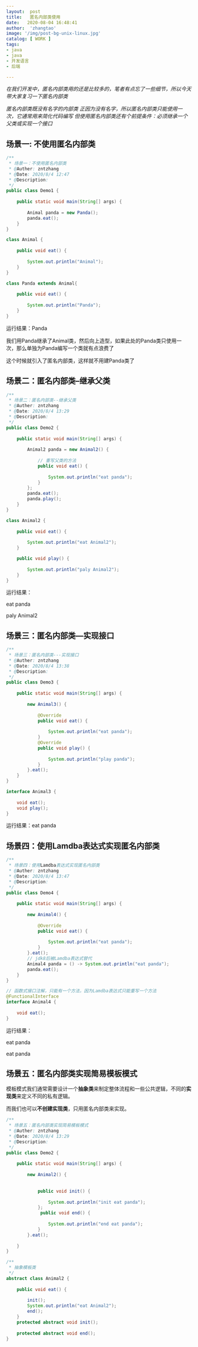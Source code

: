 ```yaml
---
layout:  post
title:   匿名内部类使用
date:   2020-08-04 16:48:41
author:  'zhangtao'
image: '/img/post-bg-unix-linux.jpg'
catalog: [ WORK ]
tags:
- java
- java
- 开发语言
- 后端

---
```



 *在我们开发中，匿名内部类用的还是比较多的，笔者有点忘了一些细节，所以今天带大家复习一下匿名内部类* 

 *匿名内部类既没有名字的内部类 正因为没有名字，所以匿名内部类只能使用一次，它通常用来简化代码编写 但使用匿名内部类还有个前提条件：必须继承一个父类或实现一个接口* 

## 场景一: 不使用匿名内部类

```java
/**
 * 场景一：不使用匿名内部类
 * @Auther: zntzhang
 * @Date: 2020/8/4 12:47
 * @Description:
 */
public class Demo1 {
   
    public static void main(String[] args) {
   
        Animal panda = new Panda();
        panda.eat();
    }
}

class Animal {
   
    public void eat() {
   
        System.out.println("Animal");
    }
}

class Panda extends Animal{
   
    public void eat() {
   
        System.out.println("Panda");
    }
}
```

运行结果：Panda

我们用Panda继承了Animal类，然后向上造型，如果此处的Panda类只使用一次，那么单独为Panda编写一个类就有点浪费了

这个时候就引入了匿名内部类，这样就不用建Panda类了


## 场景二：匿名内部类–继承父类

```java
/**
 * 场景二：匿名内部类--继承父类
 * @Auther: zntzhang
 * @Date: 2020/8/4 13:29
 * @Description:
 */
public class Demo2 {
   
    public static void main(String[] args) {
   
        Animal2 panda = new Animal2() {
   
            // 重写父类的方法
            public void eat() {
   
                System.out.println("eat panda");
            }
        };
        panda.eat();
        panda.play();
    }
}

class Animal2 {
   
    public void eat() {
   
        System.out.println("eat Animal2");
    }

    public void play() {
   
        System.out.println("paly Animal2");
    }
}
```

运行结果：

eat panda

paly Animal2


## 场景三：匿名内部类—实现接口

```java
/**
 * 场景三：匿名内部类---实现接口
 * @Auther: zntzhang
 * @Date: 2020/8/4 13:38
 * @Description:
 */
public class Demo3 {
   
    public static void main(String[] args) {
   
        new Animal3() {
   
            @Override
            public void eat() {
   
                System.out.println("eat panda");
            }
            @Override
            public void play() {
   
                System.out.println("play panda");
            }
        }.eat();
    }
}

interface Animal3 {
   
    void eat();
    void play();
}
```

运行结果：eat panda


## 场景四：使用Lamdba表达式实现匿名内部类

```java
/**
 * 场景四：使用Lamdba表达式实现匿名内部类
 * @Auther: zntzhang
 * @Date: 2020/8/4 13:47
 * @Description:
 */
public class Demo4 {
   
    public static void main(String[] args) {
   
        new Animal4() {
   
            @Override
            public void eat() {
   
                System.out.println("eat panda");
            }
        }.eat();
        // jdk8后被Lamdba表达式替代
        Animal4 panda = () -> System.out.println("eat panda");
        panda.eat();
    }
}

// 函数式接口注解，只能有一个方法，因为Lamdba表达式只能重写一个方法
@FunctionalInterface
interface Animal4 {
   
    void eat();
}
```

运行结果：

eat panda

eat panda

## 场景五：匿名内部类实现简易模板模式

模板模式我们通常需要设计一个**抽象类**来制定整体流程和一些公共逻辑，不同的**实现类**来定义不同的私有逻辑。

而我们也可以**不创建实现类**，只用匿名内部类来实现。

```java
/**
 * 场景五：匿名内部类实现简易模板模式
 * @Auther: zntzhang
 * @Date: 2020/8/4 13:29
 * @Description:
 */
public class Demo2 {
   
    public static void main(String[] args) {
   
        new Animal2() {
   
            
            public void init() {
   
                System.out.println("init eat panda");
            };
             public void end() {
   
                System.out.println("end eat panda");
            }
        }.eat();
    
    }
}

/**
 * 抽象模板类
 */
abstract class Animal2 {
   
    public void eat() {
   
    	init();
        System.out.println("eat Animal2");
        end();
    }
	protected abstract void init();
	
	protected abstract void end();
}
```


